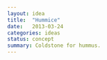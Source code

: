```yaml
---
layout: idea
title:  "Hummice"
date:   2013-03-24
categories: ideas
status: concept
summary: Coldstone for hummus.
---
```

